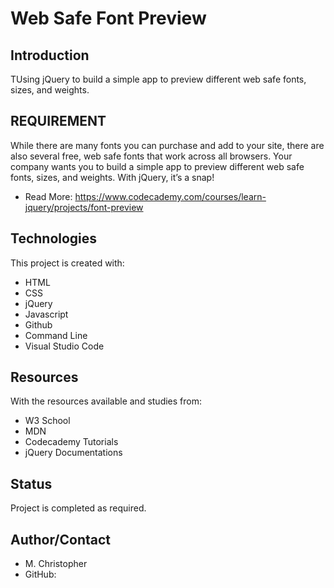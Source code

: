 # Web Safe Font Preview
## Introduction
TUsing jQuery to build a simple app to preview different web safe fonts, sizes, and weights.

## REQUIREMENT
While there are many fonts you can purchase and add to your site, there are also several free, web safe fonts that work across all browsers. Your company wants you to build a simple app to preview different web safe fonts, sizes, and weights. With jQuery, it’s a snap!

* Read More: https://www.codecademy.com/courses/learn-jquery/projects/font-preview

## Technologies
This project is created with:
* HTML
* CSS
* jQuery
* Javascript
* Github
* Command Line
* Visual Studio Code

## Resources
With the resources available and studies from:
* W3 School
* MDN
* Codecademy Tutorials
* jQuery Documentations


## Status
Project is completed as required.

## Author/Contact
* M. Christopher
* GitHub: 

